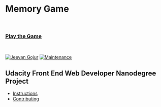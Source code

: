# Memory Game

</br>

### [Play the Game](https://ravireddy07.github.io/Project_Memory_Game/)

</br>

[![Jeevan Gojur](https://img.shields.io/badge/Author-@JeevanGojur-gray.svg?colorA=gray&colorB=dodgerblue&logo=github)](https://github.com/GojurJeevan/) [![Maintenance](https://img.shields.io/maintenance/yes/2022?color=green&logo=github)](https://github.com/GojurJeevan/)


## Udacity Front End Web Developer Nanodegree Project

* [Instructions](#instructions)
* [Contributing](#contributing)
